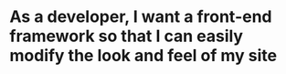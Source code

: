 # As a developer, I want a front-end framework so that I can easily modify the look and feel of my site
